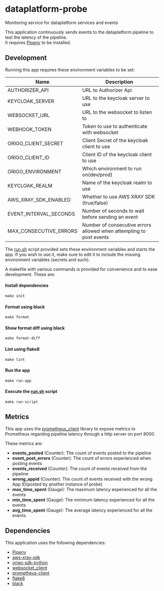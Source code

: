 # dataplatform-probe
Monitoring service for dataplatform services and events

This application continuously sends events to the dataplatform pipeline to test the latency of the pipeline.  
It requires [Pipenv](https://github.com/pypa/pipenv) to be installed.
## Development
Running this app requires these environment variables to be set:

| Name                   | Description                                                         |
| ---------------------- | ------------------------------------------------------------------- |
| AUTHORIZER_API         | URL to Authorizer Api                                               |
| KEYCLOAK_SERVER        | URL to the keycloak server to use                                   |
| WEBSOCKET_URL          | URL to the websocket to listen to                                   |
| WEBHOOK_TOKEN          | Token to use to authenticate with websocket                         |
| ORIGO_CLIENT_SECRET    | Client Secret of the keycloak client to use                         |
| ORIGO_CLIENT_ID        | Client ID of the keycloak client to use                             |
| ORIGO_ENVIRONMENT      | Which environment to run on(dev/prod)                               |
| KEYCLOAK_REALM         | Name of the keycloak realm to use                                   |
| AWS_XRAY_SDK_ENABLED   | Whether to use AWS XRAY SDK (true/false)                            |
| EVENT_INTERVAL_SECONDS | Number of seconds to wait before sending an event                   |
| MAX_CONSECUTIVE_ERRORS | Number of consecutive errors allowed when attempting to post events |

The [run.sh](run.sh) script provided sets these environment variables and starts the app. If you wish to use it,
make sure to edit it to include the missing environment variables (secrets and such).

A makefile with various commands is provided for convenience and to ease development. These are:

#### Install dependencies
`make init`
#### Format using black
`make format`
#### Show format diff using black
`make format-diff`
#### Lint using flake8
`make lint`
#### Run the app
`make run-app`
#### Execute the [run.sh](run.sh) script
`make run-script`

## Metrics
This app uses the [prometheus_client](https://github.com/prometheus/client_python) library to expose
metrics to Prometheus regarding pipeline latency through a http server on port 8000.

These metrics are:
- **events_posted** (Counter): The count of events posted to the pipeline
- **event_post_errors** (Counter): The count of errors experienced when posting events
- **events_received** (Counter): The count of events received from the pipeline
- **wrong_appid** (Counter): The count of events received with the wrong App ID(posted by another instance of probe)
- **max_time_spent** (Gauge): The maximum latency experienced for all the events
- **min_time_spent** (Gauge): The minimum latency experienced for all the events
- **avg_time_spent** (Gauge): The average latency experienced for all the events

## Dependencies
This application uses the following dependencies:
- [Pipenv](https://github.com/pypa/pipenv)
- [aws-xray-sdk](https://docs.aws.amazon.com/xray/latest/devguide/xray-sdk-python.html)
- [origo-sdk-python](https://github.com/oslokommune/origo-sdk-python)
- [websocket_client](https://github.com/websocket-client/websocket-client)
- [prometheus-client](https://github.com/prometheus/client_python)
- [flake8](https://pypi.org/project/flake8/)
- [black](https://github.com/psf/black)
